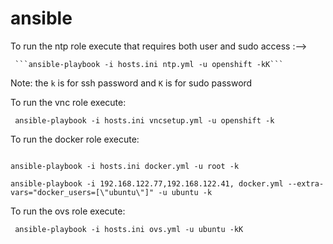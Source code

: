 # ansible

To run the ntp role execute that requires both user and sudo access :--> 
     
     ```ansible-playbook -i hosts.ini ntp.yml -u openshift -kK```

Note: the `k` is for ssh password and `K` is for sudo password

To run the vnc role execute: 

``` ansible-playbook -i hosts.ini vncsetup.yml -u openshift -k```

To run the docker role execute:

``` 

ansible-playbook -i hosts.ini docker.yml -u root -k

ansible-playbook -i 192.168.122.77,192.168.122.41, docker.yml --extra-vars="docker_users=[\"ubuntu\"]" -u ubuntu -k 

```

To run the ovs role execute:

``` ansible-playbook -i hosts.ini ovs.yml -u ubuntu -kK```
